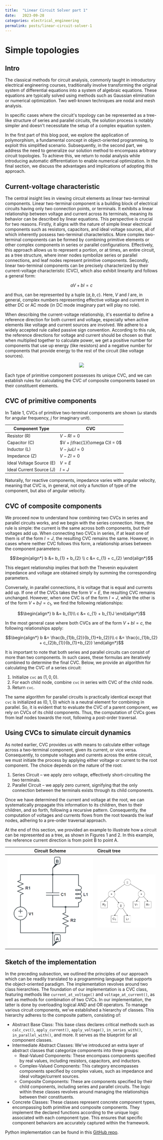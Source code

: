 ```yaml
---
title:  "Linear Circuit Solver part 1"
date:   2023-09-28
categories: electrical_engineering
permalink: posts/linear-circuit-solver-1
---
```

# Simple topologies
## Intro
The classical methods for circuit analysis, commonly taught in introductory electrical engineering courses, traditionally involve transforming the original system of differential equations into a system of algebraic equations. These equations are typically solved using methods such as Gaussian elimination or numerical optimization. Two well-known techniques are nodal and mesh analysis.

In specific cases where the circuit's topology can be represented as a tree-like structure of series and parallel circuits, the solution process is notably simpler and doesn't necessitate the setup of a complex equation system.

In the first part of this blog post, we explore the application of polymorphism, a fundamental concept in object-oriented programming, to exploit this simplified scenario. Subsequently, in the second part, we address the need to generalize our solution method to encompass arbitrary circuit topologies. To achieve this, we return to nodal analysis while introducing automatic differentiation to enable numerical optimization. In the final section, we discuss the advantages and implications of adopting this approach.

## Current-voltage characteristic
The central insight lies in viewing circuit elements as linear two-terminal components. Linear two-terminal component is a building block of electrical circuits having only two connection points, or terminals. It exhibits a linear relationship between voltage and current across its terminals, meaning its behavior can be described by linear equations. This perspective is crucial for two reasons. Firstly, it aligns with the nature of simple linear electrical components such as resistors, capacitors, and ideal voltage sources, all of which inherently possess two-terminal characteristics. More complex two-terminal components can be formed by combining primitive elements or other complex components in series or parallel configurations. Effectively, this approach allows us to represent a portion, or at times, an entire circuit, as a tree structure, where inner nodes symbolize series or parallel connections, and leaf nodes represent primitive components.
Secondly, linear two-terminal components can be precisely characterized by their current-voltage characteristic (CVC), which also exhibit linearity and follows a general form:

$$
aV+bI=c
$$

and thus, can be represented by a tuple $(a, b, c)$. Here, $V$ and $I$ are, in general, complex numbers representing effective voltage and current in either DC or AC mode (in DC mode imaginary part will play no role).

When describing the current-voltage relationship, it's essential to define a reference direction for both current and voltage, especially when active elements like voltage and current sources are involved. We adhere to a widely accepted rule called passive sign convention. According to this rule, the reference directions for voltage and current should be chosen so that when multiplied together to calculate power, we get a positive number for components that use up energy (like resistors) and a negative number for components that provide energy to the rest of the circuit (like voltage sources).

<p align="center">
 <img src="https://upload.wikimedia.org/wikipedia/commons/thumb/1/18/Passive_sign_convention.svg/220px-Passive_sign_convention.svg.png"/>
</p>
Each type of primitive component possesses its unique CVC, and we can establish rules for calculating the CVC of composite components based on their constituent elements. 

## CVC of primitive components
In Table 1, CVCs of primitive two-terminal components are shown ($\omega$ stands for angular frequency, $j$ for imaginary unit).


| Component Type | CVC |
| -- | -- |
| Resistor (R) | $V-RI=0$ |
| Capacitor (C)	| $V + j\frac{1}{\omega C}I = 0$ |
| Inductor (L) | $V - j\omega LI = 0$ |
| Impedance (Z)	| $V-ZI=0$ |
| Ideal Voltage Source (E) | $V = E$ |
| Ideal Current Source (J) | $I = J$ |

Naturally, for reactive components, impedance varies with angular velocity, meaning that CVC is, in general, not only a function of type of the component, but also of angular velocity. 

## CVC of composite components
We proceed now to understand how combining two CVCs in series and parallel circuits works, and we begin with the series connection. Here, the rule is simple: the current is the same across both components, but their voltages add up. When connecting two CVCs in series, if at least one of them is of the form $I = J$, the resulting CVC remains the same. However, in cases where neither CVC follows this form, a relationship arises between the component parameters:

$$\begin{align*}
b &= b_{1} + b_{2} \\
c &= c_{1} + c_{2}
\end{align*}$$

This elegant relationship implies that both the Thevenin equivalent impedance and voltage are obtained simply by summing the corresponding parameters.

Conversely, in parallel connections, it is voltage that is equal and currents add up. If one of the CVCs takes the form $V = E$, the resulting CVC remains unchanged. However, when one CVC is of the form $I = J$, while the other is of the form $V + b_{1}I = c_{1}$, we find the following relationships:

$$\begin{align*}
b &= b_{1}\\
c &= c_{1} + b_{1}J
\end{align*}$$

In the most general case where both CVCs are of the form $V + bI = c$, the following relationships apply:

$$\begin{align*}
b &= \frac{b_{1}b_{2}}{b_{1}+b_{2}}\\
c &= \frac{c_{1}b_{2} + c_{2}b_{1}}{b_{1}+b_{2}}
\end{align*}$$

It is important to note that both series and parallel circuits can consist of more than two components. In such cases, these formulas are iteratively combined to determine the final CVC. Below, we provide an algorithm for calculating the CVC of a series circuit:

1. Initialize `cvc` as $(1, 0, 0)$.
2. For each child node, combine `cvc` in series with CVC of the child node.
3. Return `cvc`.

The same algorithm for parallel circuits is practically identical except that `cvc` is initialized as $(0, 1, 0)$ which is a neutral element for combining in parallel. So, it is evident that to evaluate the CVC of a parent component, we rely on CVCs of its child components. Thus, the computation of CVCs goes from leaf nodes towards the root, following a post-order traversal.

## Using CVCs to simulate circuit dynamics
As noted earlier, CVC provides us with means to calculate either voltage across a two-terminal component, given its current, or vice versa. Consequently, to compute voltages and currents across the entire circuit, we must initiate the process by applying either voltage or current to the root component. The choice depends on the nature of the root:

1. Series Circuit – we apply zero voltage, effectively short-circuiting the two terminals.
2. Parallel Circuit – we apply zero current, signifying that the only connection between the terminals exists through its child components.

Once we have determined the current and voltage at the root, we can systematically propagate this information to its children, then to their children, and so forth, following a recursive pattern. Consequently, the computation of voltages and currents flows from the root towards the leaf nodes, adhering to a pre-order traversal approach.

At the end of this section, we provided an example to illustrate how a circuit can be represented as a tree, as shown in Figures 1 and 2. In this example, the reference current direction is from point B to point A.

| Circuit Scheme | Circuit tree |
|:--------------:|:-------------|
|![Circuit scheme](../assets/images/2023-09-28-circuit-solver/simple-circuit.png) | ![Circuit tree](../assets/images/2023-09-28-circuit-solver/circuit-tree.png)|

## Sketch of the implementation

In the preceding subsection, we outlined the principles of our approach which can be readily translated to a programming language that supports the object-oriented paradigm. The implementation revolves around two class hierarchies.
The foundation of our implementation is a CVC class, featuring methods like `current_at_voltage()` and `voltage_at_current()`, as well as methods for combination of two CVCs. In our implementation, the latter is done by overloading logical AND and OR operators.
To manage various circuit components, we've established a hierarchy of classes. This hierarchy adheres to the composite pattern, consisting of:

- Abstract Base Class: This base class declares critical methods such as `calc_cvc()`, `apply_current()`, `apply_voltage()`, `in_series_with()`, `in_parallel_with()`, and more. It serves as the blueprint for all component classes.
- Intermediate Abstract Classes: We've introduced an extra layer of abstract classes that categorize components into three groups:
    - Real-Valued Components: These encompass components specified by real values, including resistors, capacitors, and inductors.
    - Complex-Valued Components: This category encompasses components specified by complex values, such as impedance and ideal voltage/current sources.
    - Composite Components: These are components specified by their child components, including series and parallel circuits. The logic within these classes revolves around managing the relationships between their constituents.
- Concrete Classes: These classes represent concrete component types, encompassing both primitive and composite components. They implement the declared functions according to the unique logic associated with each component type. This ensures that specific component behaviors are accurately captured within the framework.

Python implementation can be found in this [GitHub repo](https://github.com/uros7251/PyCircuitSolver). 
